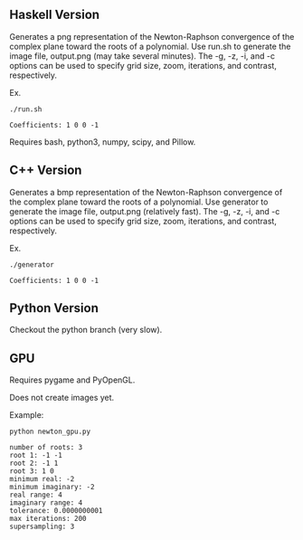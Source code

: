 ## Haskell Version
Generates a png representation of the Newton-Raphson convergence of the complex plane toward the roots of a polynomial. Use run.sh to generate the image file, output.png (may take several minutes). The -g, -z, -i, and -c options can be used to specify grid size, zoom, iterations, and contrast, respectively.

Ex.

`./run.sh`

`Coefficients: 1 0 0 -1`

Requires bash, python3, numpy, scipy, and Pillow.

## C++ Version
Generates a bmp representation of the Newton-Raphson convergence of the complex plane toward the roots of a polynomial. Use generator to generate the image file, output.png (relatively fast). The -g, -z, -i, and -c options can be used to specify grid size, zoom, iterations, and contrast, respectively.

Ex.

`./generator`

`Coefficients: 1 0 0 -1`

## Python Version

Checkout the python branch (very slow).

## GPU

Requires pygame and PyOpenGL.

Does not create images yet.

Example:

    python newton_gpu.py

    number of roots: 3
    root 1: -1 -1
    root 2: -1 1
    root 3: 1 0
    minimum real: -2
    minimum imaginary: -2
    real range: 4
    imaginary range: 4
    tolerance: 0.0000000001
    max iterations: 200
    supersampling: 3
